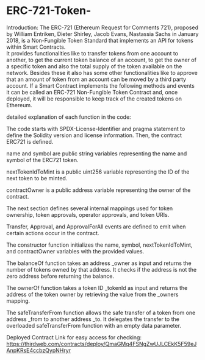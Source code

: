 # ERC-721-Token-
Introduction: 
The ERC-721 (Ethereum Request for Comments 721), proposed by William Entriken, Dieter Shirley, Jacob Evans, Nastassia Sachs in January 2018, is a Non-Fungible Token Standard that implements an API for tokens within Smart Contracts.  
It provides functionalities like to transfer tokens from one account to another, to get the current token balance of an account, to get the owner of a specific token and also the total supply of the token available on the network. Besides these it also has some other functionalities like to approve that an amount of token from an account can be moved by a third party account.
 If a Smart Contract implements the following methods and events it can be called an ERC-721 Non-Fungible Token Contract and, once deployed, it will be responsible to keep track of the created tokens on Ethereum.

detailed explanation of each function in the code:

The code starts with SPDX-License-Identifier and pragma statement to define the Solidity version and license information. Then, the contract ERC721 is defined.

name and symbol are public string variables representing the name and symbol of the ERC721 token.

nextTokenIdToMint is a public uint256 variable representing the ID of the next token to be minted.

contractOwner is a public address variable representing the owner of the contract.

The next section defines several internal mappings used for token ownership, token approvals, operator approvals, and token URIs.

Transfer, Approval, and ApprovalForAll events are defined to emit when certain actions occur in the contract.

The constructor function initializes the name, symbol, nextTokenIdToMint, and contractOwner variables with the provided values.

The balanceOf function takes an address _owner as input and returns the number of tokens owned by that address. It checks if the address is not the zero address before returning the balance.

The ownerOf function takes a token ID _tokenId as input and returns the address of the token owner by retrieving the value from the _owners mapping.

​​The safeTransferFrom function allows the safe transfer of a token from one address _from to another address _to. It delegates the transfer to the overloaded safeTransferFrom function with an empty data parameter.


Deployed Contract Link for easy access for checking:
https://thirdweb.com/contracts/deploy/QmaGMq4FSNgZwUJLCEkK5F59eJAnpKRsE4ccbzQypNHryr

